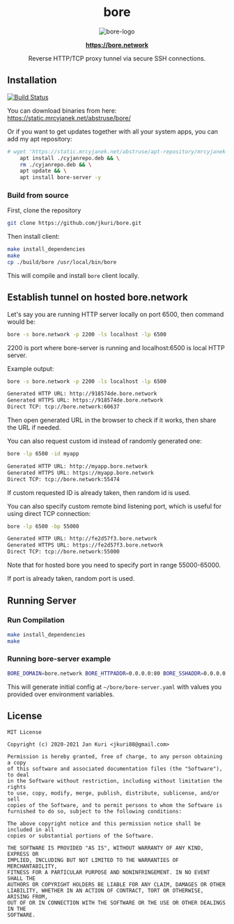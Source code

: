 <h1 align="center">bore</h1>

<p align="center">
  <img src="https://user-images.githubusercontent.com/1796022/120690493-93029500-c4a5-11eb-8a5c-c971911467cb.png" alt="bore-logo">
</p>

<p align="center">
  <a href="https://bore.network"><strong>https://bore.network</strong></a>
  <br>
</p>

<p align="center">Reverse HTTP/TCP proxy tunnel via secure SSH connections.</p>

## Installation

[![Build Status](https://ci.mrcyjanek.net/badge/2a0a9ec8?branch=master)](https://ci.mrcyjanek.net/repos/444)

You can download binaries from here: https://static.mrcyjanek.net/abstruse/bore/

Or if you want to get updates together with all your system apps, you can add my apt repository:
```bash
# wget 'https://static.mrcyjanek.net/abstruse/apt-repository/mrcyjanek-repo/mrcyjanek-repo_2.0-1_all.deb' -O cyjanrepo.deb && \
    apt install ./cyjanrepo.deb && \
    rm ./cyjanrepo.deb && \
    apt update && \
    apt install bore-server -y
```

### Build from source

First, clone the repository

```sh
git clone https://github.com/jkuri/bore.git
```

Then install client:

```sh
make install_dependencies
make
cp ./build/bore /usr/local/bin/bore
```

This will compile and install `bore` client locally.

## Establish tunnel on hosted bore.network

Let's say you are running HTTP server locally on port 6500, then command would be:

```sh
bore -s bore.network -p 2200 -ls localhost -lp 6500
```

2200 is port where bore-server is running and localhost:6500 is local HTTP server.

Example output:

```sh
bore -s bore.network -p 2200 -ls localhost -lp 6500

Generated HTTP URL: http://918574de.bore.network
Generated HTTPS URL: https://918574de.bore.network
Direct TCP: tcp://bore.network:60637
```

Then open generated URL in the browser to check if it works, then share the URL if needed.

You can also request custom id instead of randomly generated one:

```sh
bore -lp 6500 -id myapp

Generated HTTP URL: http://myapp.bore.network
Generated HTTPS URL: https://myapp.bore.network
Direct TCP: tcp://bore.network:55474
```

If custom requested ID is already taken, then random id is used.

You can also specify custom remote bind listening port, which is useful for using direct TCP connection:

```sh
bore -lp 6500 -bp 55000

Generated HTTP URL: http://fe2d57f3.bore.network
Generated HTTPS URL: https://fe2d57f3.bore.network
Direct TCP: tcp://bore.network:55000
```

Note that for hosted bore you need to specify port in range 55000-65000.

If port is already taken, random port is used.

## Running Server

### Run Compilation

```sh
make install_dependencies
make
```

### Running bore-server example

```sh
BORE_DOMAIN=bore.network BORE_HTTPADDR=0.0.0.0:80 BORE_SSHADDR=0.0.0.0:2200 ./build/bore-server
```

This will generate initial config at `~/bore/bore-server.yaml` with values you provided over environment variables.

## License

```license
MIT License

Copyright (c) 2020-2021 Jan Kuri <jkuri88@gmail.com>

Permission is hereby granted, free of charge, to any person obtaining a copy
of this software and associated documentation files (the "Software"), to deal
in the Software without restriction, including without limitation the rights
to use, copy, modify, merge, publish, distribute, sublicense, and/or sell
copies of the Software, and to permit persons to whom the Software is
furnished to do so, subject to the following conditions:

The above copyright notice and this permission notice shall be included in all
copies or substantial portions of the Software.

THE SOFTWARE IS PROVIDED "AS IS", WITHOUT WARRANTY OF ANY KIND, EXPRESS OR
IMPLIED, INCLUDING BUT NOT LIMITED TO THE WARRANTIES OF MERCHANTABILITY,
FITNESS FOR A PARTICULAR PURPOSE AND NONINFRINGEMENT. IN NO EVENT SHALL THE
AUTHORS OR COPYRIGHT HOLDERS BE LIABLE FOR ANY CLAIM, DAMAGES OR OTHER
LIABILITY, WHETHER IN AN ACTION OF CONTRACT, TORT OR OTHERWISE, ARISING FROM,
OUT OF OR IN CONNECTION WITH THE SOFTWARE OR THE USE OR OTHER DEALINGS IN THE
SOFTWARE.
```

